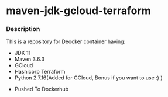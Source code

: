 # maven-jdk-gcloud-terraform

### Description
This is a repository for Deocker container having:
* JDK 11
* Maven 3.6.3
* GCloud
* Hashicorp Terraform
* Python 2.7.16(Added for GCloud, Bonus if you want to use :) )

- Pushed To Dockerhub